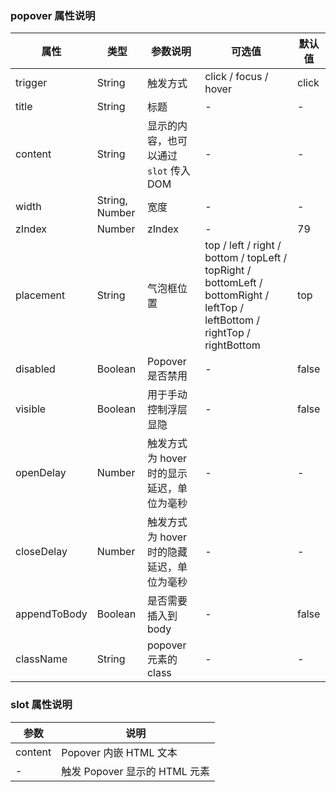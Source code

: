 ### popover 属性说明
| 属性 | 类型 | 参数说明 | 可选值 | 默认值 |
| --- | --- | --- | --- | --- |
| trigger | String | 触发方式 | click / focus / hover | click |
| title | String | 标题 | - | - |
| content | String | 显示的内容，也可以通过 `slot` 传入 DOM | - | - |
| width | String, Number | 宽度 | - | - |
| zIndex | Number | zIndex | - | 79 |
| placement | String | 气泡框位置 | top / left / right / bottom / topLeft / topRight / bottomLeft / bottomRight / leftTop / leftBottom / rightTop / rightBottom | top |
| disabled | Boolean | Popover 是否禁用 | - | false |
| visible | Boolean | 用于手动控制浮层显隐 | - | false |
| openDelay | Number | 触发方式为 hover 时的显示延迟，单位为毫秒 | - | - |
| closeDelay | Number | 触发方式为 hover 时的隐藏延迟，单位为毫秒 | - | - |
| appendToBody | Boolean | 是否需要插入到body | - | false |
| className | String | popover元素的class | - | - |

### slot 属性说明
| 参数 | 说明 |
| --- | --- |
| content | Popover 内嵌 HTML 文本 |
| - | 触发 Popover 显示的 HTML 元素 |
